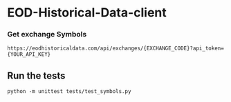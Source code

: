 # EOD-Historical-Data-client

### Get exchange Symbols

`https://eodhistoricaldata.com/api/exchanges/{EXCHANGE_CODE}?api_token={YOUR_API_KEY}`

## Run the tests

    python -m unittest tests/test_symbols.py


